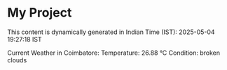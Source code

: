 # My Project

This content is dynamically generated in Indian Time (IST): 2025-05-04 19:27:18 IST


Current Weather in Coimbatore:
Temperature: 26.88 °C
Condition: broken clouds
